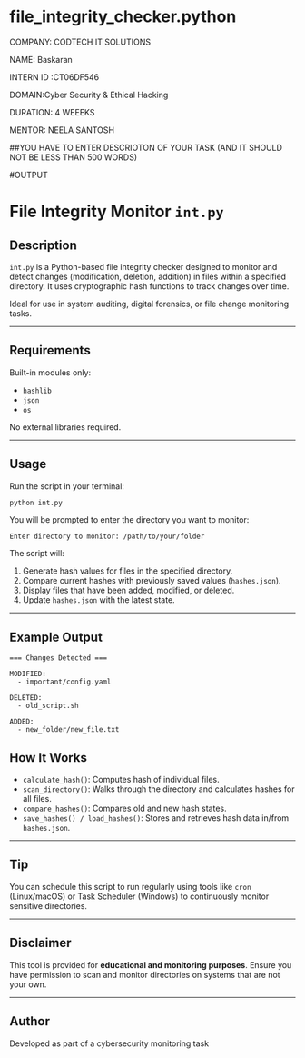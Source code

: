# file_integrity_checker.python

COMPANY: CODTECH IT SOLUTIONS

NAME: Baskaran

INTERN ID :CT06DF546

DOMAIN:Cyber Security & Ethical Hacking

DURATION: 4 WEEEKS

MENTOR: NEELA SANTOSH

##YOU HAVE TO ENTER DESCRIOTON OF YOUR TASK (AND IT SHOULD NOT BE LESS THAN 500 WORDS)

#OUTPUT



# File Integrity Monitor `int.py`

## Description

`int.py` is a Python-based file integrity checker designed to monitor and detect changes (modification, deletion, addition) in files within a specified directory. It uses cryptographic hash functions to track changes over time.

Ideal for use in system auditing, digital forensics, or file change monitoring tasks.

---

##  Requirements

Built-in modules only:
- `hashlib`
- `json`
- `os`

No external libraries required.

---

## Usage

Run the script in your terminal:

```bash
python int.py
```

You will be prompted to enter the directory you want to monitor:

```text
Enter directory to monitor: /path/to/your/folder
```

The script will:
1. Generate hash values for files in the specified directory.
2. Compare current hashes with previously saved values (`hashes.json`).
3. Display files that have been added, modified, or deleted.
4. Update `hashes.json` with the latest state.

---

## Example Output

```text
=== Changes Detected ===

MODIFIED:
  - important/config.yaml

DELETED:
  - old_script.sh

ADDED:
  - new_folder/new_file.txt
```

## How It Works

- `calculate_hash()`: Computes hash of individual files.
- `scan_directory()`: Walks through the directory and calculates hashes for all files.
- `compare_hashes()`: Compares old and new hash states.
- `save_hashes() / load_hashes()`: Stores and retrieves hash data in/from `hashes.json`.

---

## Tip

You can schedule this script to run regularly using tools like `cron` (Linux/macOS) or Task Scheduler (Windows) to continuously monitor sensitive directories.

---

## Disclaimer

This tool is provided for **educational and monitoring purposes**. Ensure you have permission to scan and monitor directories on systems that are not your own.

---

## Author

Developed as part of a cybersecurity monitoring task

